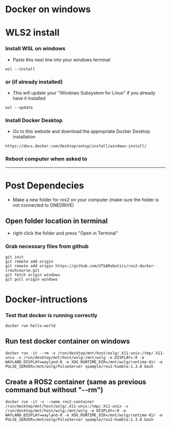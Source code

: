 # __Docker on windows__

# WLS2 install
### Install WSL on windows
- Paste this next line into your windows terminal
```
wsl --install
```
### or (if already installed) 
- This will update your "Windows Subsystem for Linux" if you already have it installed
```
wsl --update
```
### Install Docker Desktop
- Go to this website and download the appropriate Docker Desktop installation
```
https://docs.docker.com/desktop/setup/install/windows-install/
```
### Reboot computer when asked to
----
#  Post Dependecies
- Make a new folder for ros2 on your computer (make sure the folder is not connected to ONEDRIVE)
## Open folder location in terminal
- right click the folder and press "Open in Terminal"
### Grab necessary files from github
```
git init
git remote add origin 
git remote add origin https://github.com/UTSARobotics/ros2-docker-crashcourse.git
git fetch origin windows
git pull origin windows
```
#   Docker-intructions
### Test that docker is running correctly
```
docker run hello-world
```
## Run test docker container on windows
```
docker run -it --rm -v /run/desktop/mnt/host/wslg/.X11-unix:/tmp/.X11-unix -v /run/desktop/mnt/host/wslg:/mnt/wslg -e DISPLAY=:0 -e WAYLAND_DISPLAY=wayland-0 -e XDG_RUNTIME_DIR=/mnt/wslg/runtime-dir -e PULSE_SERVER=/mnt/wslg/PulseServer spample/ros2-humble:1.3.0 bash
```
## Create a ROS2 container (same as previous command but without "--rm")

```
docker run -it -v --name ros2-container /run/desktop/mnt/host/wslg/.X11-unix:/tmp/.X11-unix -v /run/desktop/mnt/host/wslg:/mnt/wslg -e DISPLAY=:0 -e WAYLAND_DISPLAY=wayland-0 -e XDG_RUNTIME_DIR=/mnt/wslg/runtime-dir -e PULSE_SERVER=/mnt/wslg/PulseServer spample/ros2-humble:1.3.0 bash
```
